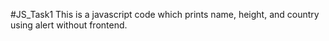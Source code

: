 #JS_Task1
This is a javascript code which prints name,
height, and country using alert without frontend.
